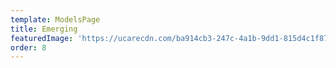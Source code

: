```yaml
---
template: ModelsPage
title: Emerging
featuredImage: 'https://ucarecdn.com/ba914cb3-247c-4a1b-9dd1-815d4c1f8705/'
order: 8
---
```


